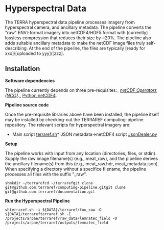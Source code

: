 # Hyperspectral Data

The TERRA hyperspectral data pipeline processes imagery from hyperspectral camera, and ancillary metadata. The pipeline converts the "raw" ENVI-format imagery into netCDF4/HDF5 format with \(currently\) lossless compression that reduces their size by ~20%. The pipeline also adds suitable ancillary metadata to make the netCDF image files truly self-describing. At the end of the pipeline, the files are typically \[ready for xxx\]/\[uploaded to yyy\]/\[zzz\].

## Installation

**Software dependencies**

The pipeline currently depends on three pre-requisites:_ _[_netCDF Operators \(NCO\)_](http://nco.sf.net)_._ [Python netCDF4](http://fxm).

**Pipeline source code**

Once the pre-requisite libraries above have been installed, the pipeline itself may be installed by checking-out the TERRAREF computing-pipeline repository. The relevant scripts for hyperspectral imagery are:

* Main script [terraref.sh](https://github.com/terraref/computing-pipeline/tree/master/scripts/hyperspectral/terraref.sh)\* JSON metadata-&gt;netCDF4 script [JsonDealer.py](https://github.com/terraref/computing-pipeline/tree/master/scripts/hyperspectral/JsonDealer.py)

**Setup**

The pipeline works with input from any location \(directories, files, or stdin\). Supply the raw image filename\(s\) \(e.g., meat\_raw\), and the pipeline derives the ancillary filename\(s\) from this \(e.g., meat\_raw.hdr, meat\_metadata.json\). When specifying a directory without a specifice filename, the pipeline processes all files with the suffix "\_raw".

`shmkdir ~/terrarefcd ~/terrarefgit clone git@github.com:terraref/computing-pipeline.gitgit clone git@github.com:terraref/documentation.git`

**Run the Hyperspectral Pipeline**

`shterraref.sh -i ${DATA}/terraref/foo_raw -O ${DATA}/terrarefterraref.sh -I /projects/arpae/terraref/raw_data/lemnatec_field -O /projects/arpae/terraref/outputs/lemnatec_field`

